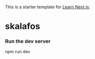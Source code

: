This is a starter template for [Learn Next.js](https://nextjs.org/learn).
# skalafos

### Run the dev server
npm run dev